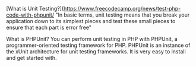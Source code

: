 
[What is Unit Testing?](https://www.freecodecamp.org/news/test-php-code-with-phpunit/
"In basic terms, unit testing means that you break your application down to its simplest pieces and test these small pieces to ensure that each part is error free"

What is PHPUnit?
You can perform unit testing in PHP with PHPUnit, a programmer-oriented testing framework for PHP. PHPUnit is an instance of the xUnit architecture for unit testing frameworks. It is very easy to install and get started with.